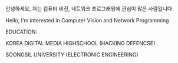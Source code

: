 안녕하세요, 저는 컴퓨터 비전, 네트워크 프로그래밍에 관심이 많은 사람입니다

Hello, I'm interested in Computer Vision and Network Programming

EDUCATION:

KOREA DIGITAL MEDIA HIGHSCHOOL (HACKING DEFENCSE)

SOONGSIL UNIVERSITY (ELECTRONIC ENGINEERING)
